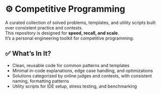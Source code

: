 # ⚙️ Competitive Programming

A curated collection of solved problems, templates, and utility scripts built over consistent practice and contests.  
This repository is designed for **speed, recall, and scale**.  
It’s a personal engineering toolkit for competitive programming.  

  
## ✅ What’s In It?

- Clean, reusable code for common patterns and templates  
- Minimal in-code explanations, edge case handling, and optimizations  
- Solutions categorized by online judges and contests, with consistent naming, formatting patterns  
- Utility scripts for IDE setup, stress testing, and benchmarking  
